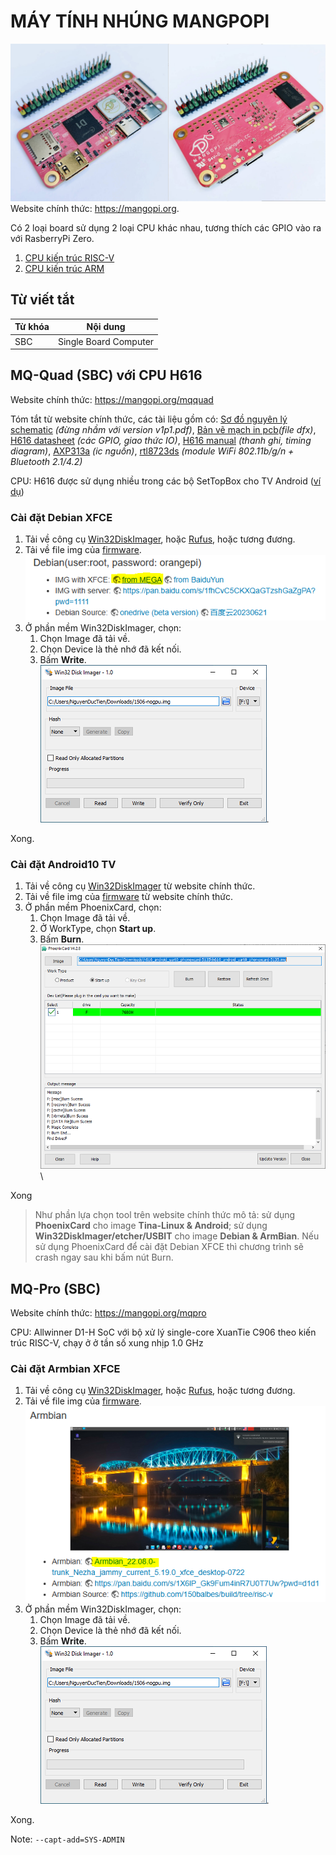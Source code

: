 # MÁY TÍNH NHÚNG MANGPOPI

![Hình ảnh MangoPi RISC-V D1](./images/MangoPi_RISCV.jpg)\
Website chính thức: <https://mangopi.org>.

Có 2 loại board sử dụng 2 loại CPU khác nhau, tương thích các GPIO vào ra với RasberryPi Zero.

1. [CPU kiến trúc RISC-V](#mq-quad-sbc-với-cpu)
2. [CPU kiến trúc ARM](#1-mcu-kiến-trúc-risc-v)


## Từ viết tắt

| Từ khóa | Nội dung |
| - | - |
| SBC | Single Board Computer |

## MQ-Quad (SBC) với CPU H616

Website chính thức: <https://mangopi.org/mqquad>

Tóm tắt từ website chính thức, các tài liệu gồm có:
[Sơ đồ nguyên lý schematic](https://mangopi.org/_media/mq-quad-sch-v1p2.pdf) _(đừng nhầm với version v1p1.pdf)_, [Bản vẽ mạch in pcb](https://mangopi.org/_media/mq-quad_v1p2.zip)_(file dfx)_, [H616 datasheet](https://mangopi.org/_media/h616_datasheet_v1.0.pdf) _(các GPIO, giao thức IO)_, [H616 manual](https://mangopi.org/_media/h616_user_manual_v1.0.pdf) _(thanh ghi, timing diagram)_, [AXP313a](https://mangopi.org/_media/axp313a_datasheet_v0.1-20201105.pdf) _(ic nguồn)_, [rtl8723ds](https://mangopi.org/_media/rtl8723ds-cg_datasheet_0.92_20170804.pdf) _(module WiFi 802.11b/g/n + Bluetooth 2.1/4.2)_

CPU: H616 được sử dụng nhiều trong các bộ SetTopBox cho TV Android ([ví dụ](https://www.aliexpress.us/w/wholesale-H616.html?spm=a2g0o.productlist.search.0))

### Cài đặt Debian XFCE

1. Tải về công cụ [Win32DiskImager](https://sourceforge.net/projects/win32diskimager/), hoặc [Rufus](https://rufus.ie/vi/), hoặc tương đương.
2. Tải về file img của [firmware](https://mega.nz/file/fepChAzC#1hbbYGGWi29UDfZwU4r8B6whNFLdcdB9uce9jUCT8ok).\
![Alt text](images/H616_DebianXFCE.png)
3. Ở phần mềm Win32DiskImager, chọn:
    1. Chọn Image đã tải về.
    2. Chọn Device là thẻ nhớ đã kết nối.
    3. Bấm **Write**.\
    ![Alt text](images/H616_Win32DiskImager_DebianXFCE.png).

Xong.

### Cài đặt Android10 TV

1. Tải về công cụ [Win32DiskImager](https://mangopi.org/_media/phoenixcard4.2.8.zip) từ website chính thức.
2. Tải về file img của [firmware](https://mega.nz/file/DXwhxACC#_ubCbHQs1UyluqR7WXeGTKNq5yPHS1HgQdzLPN2AAcM) từ website chính thức.
3. Ở phần mềm PhoenixCard, chọn:
    1. Chọn Image đã tải về.
    2. Ở WorkType, chọn **Start up**.
    3. Bấm **Burn**.\
    ![Alt text](images/PhoenixCard_AndroidTV.png)\

Xong

> Như phần lựa chọn tool trên website chính thức mô tả: sử dụng **PhoenixCard** cho image **Tina-Linux & Android**; sử dụng **Win32DiskImager/etcher/USBIT** cho image **Debian & ArmBian**.
> Nếu sử dụng PhoenixCard để cài đặt Debian XFCE thì chương trình sẽ crash ngay sau khi bấm nút Burn.

## MQ-Pro (SBC)

Website chính thức: <https://mangopi.org/mqpro>

CPU: Allwinner D1-H SoC với bộ xử lý single-core XuanTie C906 theo kiến trúc RISC-V, chạy ở ở tần số xung nhịp 1.0 GHz

### Cài đặt Armbian XFCE

1. Tải về công cụ [Win32DiskImager](https://sourceforge.net/projects/win32diskimager/), hoặc [Rufus](https://rufus.ie/vi/), hoặc tương đương.
2. Tải về file img của [firmware](https://disk.yandex.ru/d/da8qJ8wyE1hhcQ/Nezha_D1/ArmbianTV/20220722/Armbian_22.08.0-trunk_Nezha_jammy_current_5.19.0_xfce_desktop.img.xz).\
![Alt text](images/RISCV_DebianXFCE.png)
3. Ở phần mềm Win32DiskImager, chọn:
    1. Chọn Image đã tải về.
    2. Chọn Device là thẻ nhớ đã kết nối.
    3. Bấm **Write**.\
    ![Alt text](images/H616_Win32DiskImager_DebianXFCE.png).

Xong.

[//]: # (Ghi chú thoải mái)

Note: `--capt-add=SYS-ADMIN`